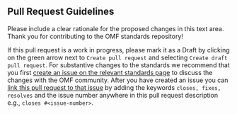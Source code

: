 ## Pull Request Guidelines

Please include a clear rationale for the proposed changes in this text area. Thank you for contributing to the OMF standards repository!

If this pull request is a work in progress, please mark it as a Draft by clicking on the green arrow next to `Create pull request` and selecting `Create draft pull request`. For substantive changes to the standards we recommend that you first [create an issue on the relevant standards page](https://openmodelingfoundation.github.io/standards/) to discuss the changes with the OMF community. After you have created an issue you can [link this pull request to that issue](https://help.github.com/en/github/managing-your-work-on-github/linking-a-pull-request-to-an-issue) by adding the keywords `closes, fixes, resolves` and the issue number anywhere in this pull request description e.g., `closes #<issue-number>`.

